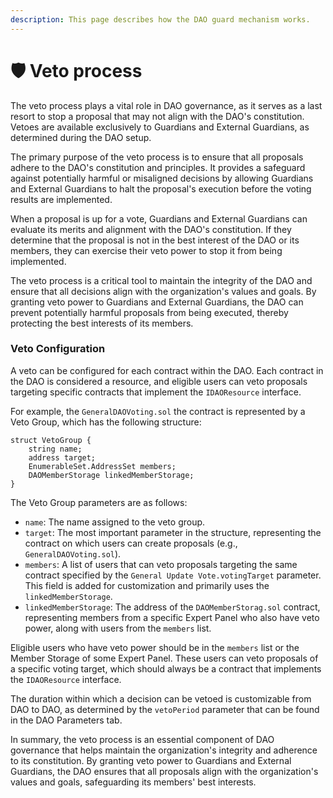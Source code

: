 ```yaml
---
description: This page describes how the DAO guard mechanism works.
---
```


# 🛡 Veto process

The veto process plays a vital role in DAO governance, as it serves as a last resort to stop a proposal that may not align with the DAO's constitution. Vetoes are available exclusively to Guardians and External Guardians, as determined during the DAO setup.

The primary purpose of the veto process is to ensure that all proposals adhere to the DAO's constitution and principles. It provides a safeguard against potentially harmful or misaligned decisions by allowing Guardians and External Guardians to halt the proposal's execution before the voting results are implemented.

When a proposal is up for a vote, Guardians and External Guardians can evaluate its merits and alignment with the DAO's constitution. If they determine that the proposal is not in the best interest of the DAO or its members, they can exercise their veto power to stop it from being implemented.

The veto process is a critical tool to maintain the integrity of the DAO and ensure that all decisions align with the organization's values and goals. By granting veto power to Guardians and External Guardians, the DAO can prevent potentially harmful proposals from being executed, thereby protecting the best interests of its members.

### Veto Configuration

A veto can be configured for each contract within the DAO. Each contract in the DAO is considered a resource, and eligible users can veto proposals targeting specific contracts that implement the `IDAOResource` interface.

For example, the `GeneralDAOVoting.sol` the contract is represented by a Veto Group, which has the following structure:

```
struct VetoGroup {
    string name;
    address target;
    EnumerableSet.AddressSet members;
    DAOMemberStorage linkedMemberStorage;
}
```

The Veto Group parameters are as follows:

* `name`: The name assigned to the veto group.
* `target`: The most important parameter in the structure, representing the contract on which users can create proposals (e.g., `GeneralDAOVoting.sol`).
* `members`: A list of users that can veto proposals targeting the same contract specified by the `General Update Vote.votingTarget` parameter. This field is added for customization and primarily uses the `linkedMemberStorage`.
* `linkedMemberStorage`: The address of the `DAOMemberStorag.sol` contract, representing members from a specific Expert Panel who also have veto power, along with users from the `members` list.

Eligible users who have veto power should be in the `members` list or the Member Storage of some Expert Panel. These users can veto proposals of a specific voting target, which should always be a contract that implements the `IDAOResource` interface.

The duration within which a decision can be vetoed is customizable from DAO to DAO, as determined by the `vetoPeriod` parameter that can be found in the DAO Parameters tab.

In summary, the veto process is an essential component of DAO governance that helps maintain the organization's integrity and adherence to its constitution. By granting veto power to Guardians and External Guardians, the DAO ensures that all proposals align with the organization's values and goals, safeguarding its members' best interests.


